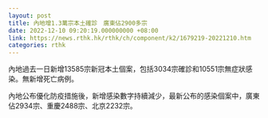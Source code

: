 ```yaml
---
layout: post
title: 內地增1.3萬宗本土確診　廣東佔2900多宗
date: 2022-12-10 09:20:19.000000000 +08:00
link: https://news.rthk.hk/rthk/ch/component/k2/1679219-20221210.htm
categories: rthk
---
```


內地過去一日新增13585宗新冠本土個案，包括3034宗確診和10551宗無症狀感染。無新增死亡病例。

內地公布優化防疫措施後，新增感染數字持續減少，最新公布的感染個案中，廣東佔2934宗、重慶2488宗、北京2232宗。
